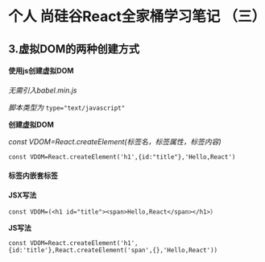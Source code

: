 # 个人 尚硅谷React全家桶学习笔记 （三）

## 3.虚拟DOM的两种创建方式

#### **使用js创建虚拟DOM** 

*无需引入babel.min.js*

*脚本类型为*   `type="text/javascript"` 

**创建虚拟DOM**

*const VDOM=React.createElement(标签名，标签属性，标签内容)*

`const VDOM=React.createElement('h1',{id:"title"},'Hello,React')`

#### 标签内嵌套标签

**JSX写法**

`const VDOM=(<h1 id="title"><span>Hello,React</span></h1>）`

**JS写法**

`const VDOM=React.createElement('h1',{id:'title'},React.createElement('span',{},'Hello,React'))` 